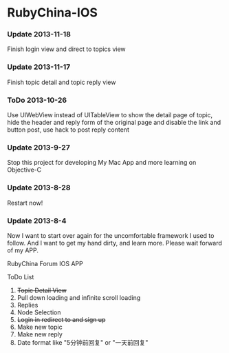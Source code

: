RubyChina-IOS
=============

### Update 2013-11-18

Finish login view and direct to topics view

### Update 2013-11-17

Finish topic detail and topic reply view 

### ToDo 2013-10-26

Use UIWebView instead of UITableView to show the detail page of topic, <br />
hide the header and reply form of the original page and disable the link and button post, use hack to post reply content

### Update 2013-9-27

Stop this project for developing My Mac App and more learning on Objective-C

### Update 2013-8-28

Restart now!

### Update 2013-8-4

Now I want to start over again for the uncomfortable framework I used to follow.
And I want to get my hand dirty, and learn more.
Please wait forward of my APP.


RubyChina Forum IOS APP

ToDo List

1. ~~Topic Detail View~~
2. Pull down loading and infinite scroll loading
3. Replies
4. Node Selection
5. ~~Login in redirect to and sign up~~
6. Make new topic
7. Make new reply
8. Date format like "5分钟前回复" or "一天前回复"
